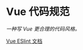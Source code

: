 # Vue 代码规范

*一种写 Vue 更合理的代码风格。*

[Vue ESlint 文档](https://github.com/vuejs/eslint-plugin-vue/edit/master/docs/rules/README.md)
